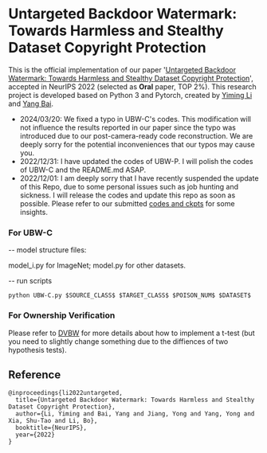 # Untargeted Backdoor Watermark: Towards Harmless and Stealthy Dataset Copyright Protection

This is the official implementation of our paper '[Untargeted Backdoor Watermark: Towards Harmless and Stealthy Dataset Copyright Protection](https://www.researchgate.net/publication/363766436_Untargeted_Backdoor_Watermark_Towards_Harmless_and_Stealthy_Dataset_Copyright_Protection)', accepted in NeurIPS 2022 (selected as **Oral** paper, TOP 2%). This research project is developed based on Python 3 and Pytorch, created by [Yiming Li](http://liyiming.tech/) and [Yang Bai](https://scholar.google.com.sg/citations?user=wBH_Q1gAAAAJ&hl=zh-CN).

- 2024/03/20: We fixed a typo in UBW-C's codes. This modification will not influence the results reported in our paper since the typo was introduced due to our post-camera-ready code reconstruction. We are deeply sorry for the potential inconveniences that our typos may cause you.
- 2022/12/31: I have updated the codes of UBW-P. I will polish the codes of UBW-C and the README.md ASAP.
- 2022/12/01: I am deeply sorry that I have recently suspended the update of this Repo, due to some personal issues such as job hunting and sickness. I will release the codes and update this repo as soon as possible. Please refer to our submitted [codes and ckpts](https://www.dropbox.com/sh/djm0zehxwrwxbae/AAB6E19WFkVY9RwtHxv2Enfba?dl=0) for some insights.


### For UBW-C
-- model structure files:

model_i.py for ImageNet; 
model.py for other datasets.

-- run scripts
```
python UBW-C.py $SOURCE_CLASS$ $TARGET_CLASS$ $POISON_NUM$ $DATASET$ 
```

### For Ownership Verification
Please refer to [DVBW](https://github.com/THUYimingLi/DVBW) for more details about how to implement a t-test (but you need to slightly change something due to the diffiences of two hypothesis tests).

## Reference
```
@inproceedings{li2022untargeted,
  title={Untargeted Backdoor Watermark: Towards Harmless and Stealthy Dataset Copyright Protection},
  author={Li, Yiming and Bai, Yang and Jiang, Yong and Yang, Yong and Xia, Shu-Tao and Li, Bo},
  booktitle={NeurIPS},
  year={2022}
}
```
